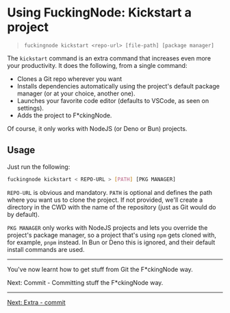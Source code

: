 # Using FuckingNode: Kickstart a project

> `fuckingnode kickstart <repo-url> [file-path] [package manager]`

The `kickstart` command is an extra command that increases even more your productivity. It does the following, from a single command:

- Clones a Git repo wherever you want
- Installs dependencies automatically using the project's default package manager (or at your choice, another one).
- Launches your favorite code editor (defaults to VSCode, as seen on settings).
- Adds the project to F\*ckingNode.

Of course, it only works with NodeJS (or Deno or Bun) projects.

## Usage

Just run the following:

```bash
fuckingnode kickstart < REPO-URL > [PATH] [PKG MANAGER]
```

`REPO-URL` is obvious and mandatory. `PATH` is optional and defines the path where you want us to clone the project. If not provided, we'll create a directory in the CWD with the name of the repository (just as Git would do by default).

`PKG MANAGER` only works with NodeJS projects and lets you override the project's package manager, so a project that's using `npm` gets cloned with, for example, `pnpm` instead. In Bun or Deno this is ignored, and their default install commands are used.

---

You've now learnt how to get stuff from Git the F\*ckingNode way.

Next: Commit - Committing stuff the F\*ckingNode way.

---

[Next: Extra - commit](commit.md)
